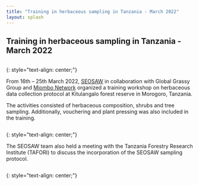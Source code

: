 ```yaml
---
title: "Training in herbaceous sampling in Tanzania - March 2022"
layout: splash
---
```

## Training in herbaceous sampling in Tanzania - March 2022

<figure style="width: 1000px" class="align-centre">
  <img src="{{ site.url }}{{ site.baseurl }}/images/tz-workshop/tz1.png" alt="">
</figure>
{: style="text-align: center;"}

From 16th – 25th March 2022, [SEOSAW](https://seosaw.github.io/) in collaboration with Global Grassy Group and [Miombo Network](http://miombonetwork.org/) organized a training workshop on herbaceous data collection protocol at Kitulangalo forest reserve in Morogoro, Tanzania.

The activities consisted of herbaceous composition, shrubs and tree sampling. Additionally, vouchering and plant pressing was also included in the training.

<figure style="width: 800px" class="align-left">
  <img src="{{ site.url }}{{ site.baseurl }}/images/tz-workshop/tz2.jpg" alt="">
</figure>
{: style="text-align: center;"}

The SEOSAW team also held a meeting with the Tanzania Forestry Research Institute (TAFORI) to discuss the incorporation of the SEOSAW sampling protocol.

<figure style="width: 800px" class="align-left">
  <img src="{{ site.url }}{{ site.baseurl }}/images/tz-workshop/tz3.jpg" alt="">
</figure>
{: style="text-align: center;"}